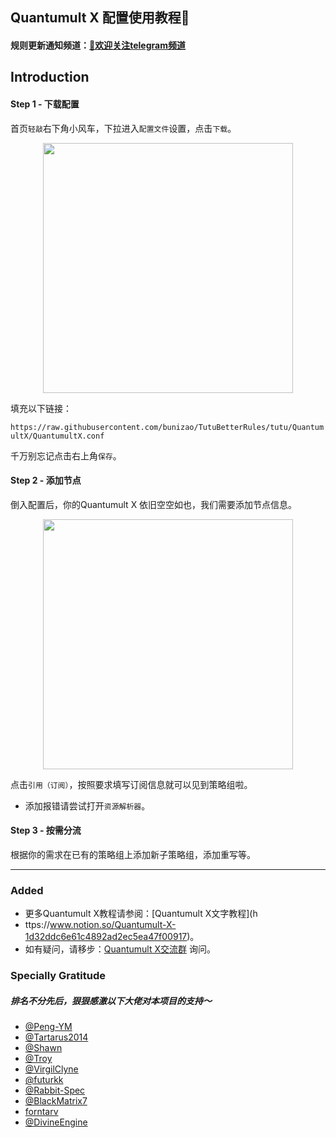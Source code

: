 ## Quantumult X 配置使用教程🥳

#### 规则更新通知频道：[🌟欢迎关注telegram频道](https://t.me/hututu00)

## Introduction

#### Step 1 - 下载配置

首页``轻敲``右下角小风车，下拉进入``配置文件``设置，点击``下载``。

<p align="center">
<img src="https://raw.githubusercontent.com/bunizao/TutuBetterRules/tutu/QuantumultX/img/15941660396354_.pic.jpg" width="400"></img>

填充以下链接：  

``
https://raw.githubusercontent.com/bunizao/TutuBetterRules/tutu/QuantumultX/QuantumultX.conf
``

千万别忘记点击右上角``保存``。

#### Step 2 - 添加节点

倒入配置后，你的Quantumult X 依旧空空如也，我们需要添加节点信息。

<p align="center">
<img src="https://github.com/bunizao/TutuBetterRules/blob/tutu/QuantumultX/img/WechatIMG4.jpeg?raw=true" width="400"></img>

点击``引用（订阅）``，按照要求填写订阅信息就可以见到策略组啦。

* 添加报错请尝试打开``资源解析器``。

#### Step 3 - 按需分流
根据你的需求在已有的策略组上添加新子策略组，添加重写等。

----
### Added

  * 更多Quantumult X教程请参阅：[Quantumult X文字教程](h
  * ttps://www.notion.so/Quantumult-X-1d32ddc6e61c4892ad2ec5ea47f00917)。  
  * 如有疑问，请移步：[Quantumult X交流群](https://t.me/QuanXApp) 询问。

### Specially Gratitude
##### 排名不分先后，狠狠感激以下大佬对本项目的支持～
  * [@Peng-YM](https://github.com/Peng-YM)
  * [@Tartarus2014](https://github.com/Tartarus2014)
  * [@Shawn](https://github.com/KOP-XIAO)
  * [@Troy](https://github.com/Trovoy)
  * [@VirgilClyne](https://github.com/VirgilClyne)
  * [@futurkk](https://github.com/futurkk)
  * [@Rabbit-Spec](https://github.com/Rabbit-Spec)
  * [@BlackMatrix7](https://github.com/blackmatrix7)
  * [forntarv](https://github.com/forntarv/ProxyConfig)
  * [@DivineEngine](https://github.com/DivineEngine)
